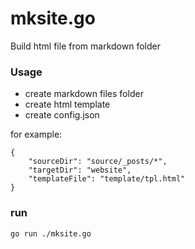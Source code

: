 # mksite.go
Build html file from markdown folder

### Usage


- create markdown files folder
- create html template
- create config.json

for example:

```text
{
    "sourceDir": "source/_posts/*",
    "targetDir": "website",
    "templateFile": "template/tpl.html"
}
```

### run 
```text
go run ./mksite.go
```
